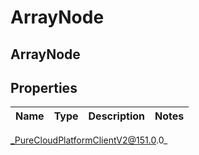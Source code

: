 # ArrayNode

## ArrayNode

## Properties

|Name | Type | Description | Notes|
|------------ | ------------- | ------------- | -------------|



_PureCloudPlatformClientV2@151.0.0_
